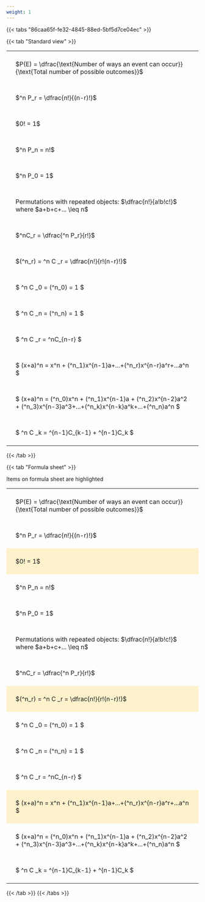 ```yaml
---
weight: 1
---
```


{{< tabs "86caa65f-fe32-4845-88ed-5bf5d7ce04ec" >}}

{{< tab "Standard view" >}}

<style type="text/css">
#T_7ddad th.col_heading {
  text-align: left;
  font-size: 1em;
}
#T_7ddad td {
  text-align: left;
  font-size: 1em;
  padding: 1.5em;
}
</style>
<table id="T_7ddad">
  <thead>
  </thead>
  <tbody>
    <tr>
      <td id="T_7ddad_row0_col0" class="data row0 col0" >$P(E) = \dfrac{\text{Number of ways an event can occur}}{\text{Total number of possible outcomes}}$</td>
    </tr>
    <tr>
      <td id="T_7ddad_row1_col0" class="data row1 col0" >$^n P_r = \dfrac{n!}{(n-r)!}$</td>
    </tr>
    <tr>
      <td id="T_7ddad_row2_col0" class="data row2 col0" >$0! = 1$</td>
    </tr>
    <tr>
      <td id="T_7ddad_row3_col0" class="data row3 col0" >$^n P_n = n!$</td>
    </tr>
    <tr>
      <td id="T_7ddad_row4_col0" class="data row4 col0" >$^n P_0 = 1$</td>
    </tr>
    <tr>
      <td id="T_7ddad_row5_col0" class="data row5 col0" >Permutations with repeated objects: $\dfrac{n!}{a!b!c!}$ where $a+b+c+... \leq n$</td>
    </tr>
    <tr>
      <td id="T_7ddad_row6_col0" class="data row6 col0" >$^nC_r = \dfrac{^n P_r}{r!}$</td>
    </tr>
    <tr>
      <td id="T_7ddad_row7_col0" class="data row7 col0" >$(^n_r) = ^n C _r = \dfrac{n!}{r!(n-r)!}$</td>
    </tr>
    <tr>
      <td id="T_7ddad_row8_col0" class="data row8 col0" >$ ^n C _0 = (^n_0) = 1 $</td>
    </tr>
    <tr>
      <td id="T_7ddad_row9_col0" class="data row9 col0" >$ ^n C _n = (^n_n) = 1 $</td>
    </tr>
    <tr>
      <td id="T_7ddad_row10_col0" class="data row10 col0" >$ ^n C _r = ^nC_{n-r} $</td>
    </tr>
    <tr>
      <td id="T_7ddad_row11_col0" class="data row11 col0" >$ (x+a)^n = x^n + (^n_1)x^{n-1}a+...+(^n_r)x^{n-r}a^r+...a^n    $</td>
    </tr>
    <tr>
      <td id="T_7ddad_row12_col0" class="data row12 col0" >$ (x+a)^n = (^n_0)x^n + (^n_1)x^{n-1}a + (^n_2)x^{n-2}a^2 + (^n_3)x^{n-3}a^3+...+(^n_k)x^{n-k}a^k+...+(^n_n)a^n $</td>
    </tr>
    <tr>
      <td id="T_7ddad_row13_col0" class="data row13 col0" >$ ^n C _k = ^{n-1}C_{k-1} + ^{n-1}C_k $</td>
    </tr>
  </tbody>
</table>
{{< /tab >}}

{{< tab "Formula sheet" >}}

Items on formula sheet are highlighted 
<br>
<style type="text/css">
#T_2e8e2 th.col_heading {
  text-align: left;
  font-size: 1em;
}
#T_2e8e2 td {
  text-align: left;
  font-size: 1em;
  padding: 1.5em;
}
#T_2e8e2_row0_col0, #T_2e8e2_row1_col0, #T_2e8e2_row3_col0, #T_2e8e2_row4_col0, #T_2e8e2_row5_col0, #T_2e8e2_row6_col0, #T_2e8e2_row8_col0, #T_2e8e2_row9_col0, #T_2e8e2_row10_col0, #T_2e8e2_row12_col0, #T_2e8e2_row13_col0 {
  background-color: rgba(0,0,0,0);
}
#T_2e8e2_row2_col0, #T_2e8e2_row7_col0, #T_2e8e2_row11_col0 {
  background-color: rgba(255,194,10, 0.2);
}
</style>
<table id="T_2e8e2">
  <thead>
  </thead>
  <tbody>
    <tr>
      <td id="T_2e8e2_row0_col0" class="data row0 col0" >$P(E) = \dfrac{\text{Number of ways an event can occur}}{\text{Total number of possible outcomes}}$</td>
    </tr>
    <tr>
      <td id="T_2e8e2_row1_col0" class="data row1 col0" >$^n P_r = \dfrac{n!}{(n-r)!}$</td>
    </tr>
    <tr>
      <td id="T_2e8e2_row2_col0" class="data row2 col0" >$0! = 1$</td>
    </tr>
    <tr>
      <td id="T_2e8e2_row3_col0" class="data row3 col0" >$^n P_n = n!$</td>
    </tr>
    <tr>
      <td id="T_2e8e2_row4_col0" class="data row4 col0" >$^n P_0 = 1$</td>
    </tr>
    <tr>
      <td id="T_2e8e2_row5_col0" class="data row5 col0" >Permutations with repeated objects: $\dfrac{n!}{a!b!c!}$ where $a+b+c+... \leq n$</td>
    </tr>
    <tr>
      <td id="T_2e8e2_row6_col0" class="data row6 col0" >$^nC_r = \dfrac{^n P_r}{r!}$</td>
    </tr>
    <tr>
      <td id="T_2e8e2_row7_col0" class="data row7 col0" >$(^n_r) = ^n C _r = \dfrac{n!}{r!(n-r)!}$</td>
    </tr>
    <tr>
      <td id="T_2e8e2_row8_col0" class="data row8 col0" >$ ^n C _0 = (^n_0) = 1 $</td>
    </tr>
    <tr>
      <td id="T_2e8e2_row9_col0" class="data row9 col0" >$ ^n C _n = (^n_n) = 1 $</td>
    </tr>
    <tr>
      <td id="T_2e8e2_row10_col0" class="data row10 col0" >$ ^n C _r = ^nC_{n-r} $</td>
    </tr>
    <tr>
      <td id="T_2e8e2_row11_col0" class="data row11 col0" >$ (x+a)^n = x^n + (^n_1)x^{n-1}a+...+(^n_r)x^{n-r}a^r+...a^n    $</td>
    </tr>
    <tr>
      <td id="T_2e8e2_row12_col0" class="data row12 col0" >$ (x+a)^n = (^n_0)x^n + (^n_1)x^{n-1}a + (^n_2)x^{n-2}a^2 + (^n_3)x^{n-3}a^3+...+(^n_k)x^{n-k}a^k+...+(^n_n)a^n $</td>
    </tr>
    <tr>
      <td id="T_2e8e2_row13_col0" class="data row13 col0" >$ ^n C _k = ^{n-1}C_{k-1} + ^{n-1}C_k $</td>
    </tr>
  </tbody>
</table>
{{< /tab >}}
{{< /tabs >}}